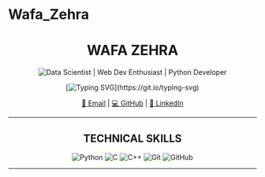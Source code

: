# Wafa_Zehra
<div align="center">

# WAFA ZEHRA
![Data Scientist | Web Dev Enthusiast | Python Developer](https://img.shields.io/badge/Data_Scientist|Web_Dev_Enthusiast|_Python_Developer-%F0%9F%A4%8E-FFD700?style=for-the-badge&color=DAA520)

[![Typing SVG](https://readme-typing-svg.demolab.com?font=Fira+Code&pause=1000Center=true&vCenter=true&width=500&lines=Half+analyst%2C+half+artist%2C+fully+curious.)](https://git.io/typing-svg)

[📧 Email](mailto:wafazzaidi104@gmail.com) | [💻 GitHub](https://github.com/Wafa_Zehra) | [🔗 LinkedIn](https://www.linkedin.com/in/wafaa-zehra)

---

## TECHNICAL SKILLS

![Python](https://img.shields.io/badge/Python-3670A0?style=for-the-badge&logo=python&logoColor=ffdd54)
![C](https://img.shields.io/badge/C-00599C?style=for-the-badge&logo=c&logoColor=white)
![C++](https://img.shields.io/badge/C++-004482?style=for-the-badge&logo=c%2B%2B&logoColor=white)
![Git](https://img.shields.io/badge/Git-F05032?style=for-the-badge&logo=git&logoColor=white)
![GitHub](https://img.shields.io/badge/GitHub-181717?style=for-the-badge&logo=github&logoColor=white)

---

</div>
